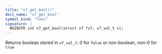 ```yaml
---
title: "v7_get_bool()"
decl_name: "v7_get_bool"
symbol_kind: "func"
signature: |
  NOINSTR int v7_get_bool(struct v7 *v7, v7_val_t v);
---
```


Returns boolean stored in `v7_val_t`:
 0 for `false` or non-boolean, non-0 for `true` 

